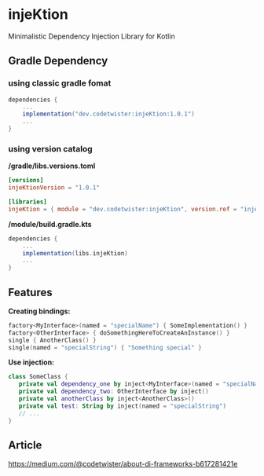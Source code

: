 # injeKtion

Minimalistic Dependency Injection Library for Kotlin

## Gradle Dependency

### using classic gradle fomat
```gradle
dependencies {
    ...
    implementation("dev.codetwister:injeKtion:1.0.1")
    ...
}
```

### using version catalog

**/gradle/libs.versions.toml**
```toml
[versions]
injeKtionVersion = "1.0.1"

[libraries]
injeKtion = { module = "dev.codetwister:injeKtion", version.ref = "injeKtionVersion" }
```

**/module/build.gradle.kts**
```gradle
dependencies {
    ...
    implementation(libs.injeKtion)
    ...
}
```

## Features

**Creating bindings:**
```kotlin
factory<MyInterface>(named = "specialName") { SomeImplementation() }
factory<OtherInterface> { doSomethingHereToCreateAnInstance() }
single { AnotherClass() }
single(named = "specialString") { "Something special" }

```

**Use injection:**

```kotlin
class SomeClass {
   private val dependency_one by inject<MyInterface>(named = "specialName")
   private val dependency_two: OtherInterface by inject()
   private val anotherClass by inject<AnotherClass>()
   private val test: String by inject(named = "specialString")
   // ...
}
```

## Article

https://medium.com/@codetwister/about-di-frameworks-b617281421e